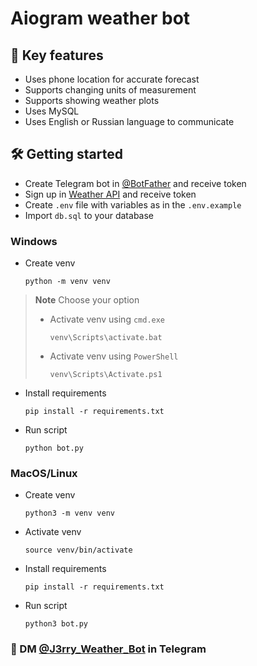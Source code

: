 # Aiogram weather bot

## :book: Key features

- Uses phone location for accurate forecast
- Supports changing units of measurement
- Supports showing weather plots
- Uses MySQL
- Uses English or Russian language to communicate

## :hammer_and_wrench: Getting started

- Create Telegram bot in [@BotFather](https://t.me/BotFather) and receive token
- Sign up in [Weather API](https://www.weatherapi.com/) and receive token
- Create `.env` file with variables as in the `.env.example`
- Import `db.sql` to your database

### Windows

- Create venv

    ```shell
    python -m venv venv
    ```

> **Note** Choose your option
>
>- Activate venv using `cmd.exe`
>
>    ```shell
>    venv\Scripts\activate.bat
>    ```
>
>- Activate venv using `PowerShell`
>
>    ```shell
>    venv\Scripts\Activate.ps1
>    ```
>
- Install requirements

    ```shell
    pip install -r requirements.txt
    ```

- Run script

    ```shell
    python bot.py
    ```

### MacOS/Linux

- Create venv

    ```shell
    python3 -m venv venv
    ```

- Activate venv

    ```shell
    source venv/bin/activate
    ```

- Install requirements

    ```shell
    pip install -r requirements.txt
    ```

- Run script

    ```shell
    python3 bot.py
    ```

### :email: DM [@J3rry_Weather_Bot](https://t.me/J3rry_Weather_Bot) in Telegram
